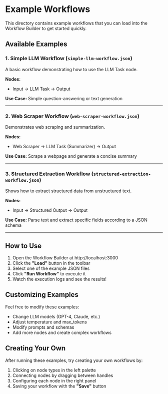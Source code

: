 # Example Workflows

This directory contains example workflows that you can load into the Workflow Builder to get started quickly.

## Available Examples

### 1. Simple LLM Workflow (`simple-llm-workflow.json`)
A basic workflow demonstrating how to use the LLM Task node.

**Nodes:**
- Input → LLM Task → Output

**Use Case:** Simple question-answering or text generation

---

### 2. Web Scraper Workflow (`web-scraper-workflow.json`)
Demonstrates web scraping and summarization.

**Nodes:**
- Web Scraper → LLM Task (Summarizer) → Output

**Use Case:** Scrape a webpage and generate a concise summary

---

### 3. Structured Extraction Workflow (`structured-extraction-workflow.json`)
Shows how to extract structured data from unstructured text.

**Nodes:**
- Input → Structured Output → Output

**Use Case:** Parse text and extract specific fields according to a JSON schema

---

## How to Use

1. Open the Workflow Builder at http://localhost:3000
2. Click the **"Load"** button in the toolbar
3. Select one of the example JSON files
4. Click **"Run Workflow"** to execute it
5. Watch the execution logs and see the results!

## Customizing Examples

Feel free to modify these examples:
- Change LLM models (GPT-4, Claude, etc.)
- Adjust temperature and max_tokens
- Modify prompts and schemas
- Add more nodes and create complex workflows

## Creating Your Own

After running these examples, try creating your own workflows by:
1. Clicking on node types in the left palette
2. Connecting nodes by dragging between handles
3. Configuring each node in the right panel
4. Saving your workflow with the **"Save"** button

